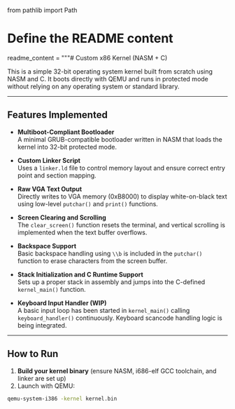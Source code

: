 from pathlib import Path

# Define the README content
readme_content = """# Custom x86 Kernel (NASM + C)

This is a simple 32-bit operating system kernel built from scratch using NASM and C. It boots directly with QEMU and runs in protected mode without relying on any operating system or standard library.

---

## Features Implemented

- **Multiboot-Compliant Bootloader**  
  A minimal GRUB-compatible bootloader written in NASM that loads the kernel into 32-bit protected mode.

- **Custom Linker Script**  
  Uses a `linker.ld` file to control memory layout and ensure correct entry point and section mapping.

- **Raw VGA Text Output**  
  Directly writes to VGA memory (0xB8000) to display white-on-black text using low-level `putchar()` and `print()` functions.

- **Screen Clearing and Scrolling**  
  The `clear_screen()` function resets the terminal, and vertical scrolling is implemented when the text buffer overflows.

- **Backspace Support**  
  Basic backspace handling using `\\b` is included in the `putchar()` function to erase characters from the screen buffer.

- **Stack Initialization and C Runtime Support**  
  Sets up a proper stack in assembly and jumps into the C-defined `kernel_main()` function.

- **Keyboard Input Handler (WIP)**  
  A basic input loop has been started in `kernel_main()` calling `keyboard_handler()` continuously. Keyboard scancode handling logic is being integrated.

---

## How to Run

1. **Build your kernel binary** (ensure NASM, i686-elf GCC toolchain, and linker are set up)
2. Launch with QEMU:

```bash
qemu-system-i386 -kernel kernel.bin